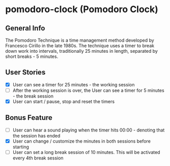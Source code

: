 # pomodoro-clock (Pomodoro Clock)

## General Info

The Pomodoro Technique is a time management method developed by Francesco Cirillo in the late 1980s. The technique uses a timer to break down work into intervals, traditionally 25 minutes in length, separated by short breaks - 5 minutes.

## User Stories

* [X] User can see a timer for 25 minutes - the working session
* [ ] After the working session is over, the User can see a timer for 5 minutes - the break session
* [X] User can start / pause, stop and reset the timers

## Bonus Feature

* [ ] User can hear a sound playing when the timer hits 00:00 - denoting that the session has ended
* [X] User can change / customize the minutes in both sessions before starting
* [ ] User can set a long break session of 10 minutes. This will be activated every 4th break session